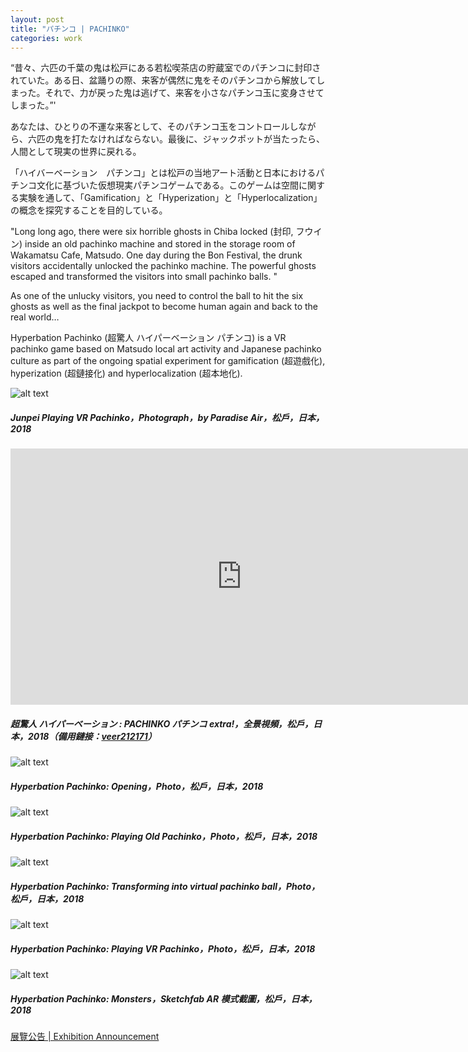 ```yaml
---
layout: post
title: "パチンコ | PACHINKO"
categories: work
---
```


“昔々、六匹の千葉の鬼は松戸にある若松喫茶店の貯蔵室でのパチンコに封印されていた。ある日、盆踊りの際、来客が偶然に鬼をそのパチンコから解放してしまった。それで、力が戻った鬼は逃げて、来客を小さなパチンコ玉に変身させてしまった。”'

あなたは、ひとりの不運な来客として、そのパチンコ玉をコントロールしながら、六匹の鬼を打たなければならない。最後に、ジャックポットが当たったら、人間として現実の世界に戻れる。

「ハイバーベーション　パチンコ」とは松戸の当地アート活動と日本におけるパチンコ文化に基づいた仮想現実パチンコゲームである。このゲームは空間に関する実験を通して、「Gamification」と「Hyperization」と「Hyperlocalization」の概念を探究することを目的している。

"Long long ago, there were six horrible ghosts in Chiba locked (封印, フウイン) inside an old pachinko machine and stored in the storage room of Wakamatsu Cafe, Matsudo. One day during the Bon Festival, the drunk visitors accidentally unlocked the pachinko machine. The powerful ghosts escaped and transformed the visitors into small pachinko balls. "

As one of the unlucky visitors, you need to control the ball to hit the six ghosts as well as the final jackpot to become human again and back to the real world…

Hyperbation Pachinko (超驚人 ハイパーベーション パチンコ) is a VR pachinko game based on Matsudo local art activity and Japanese pachinko culture as part of the ongoing spatial experiment for gamification (超遊戲化), hyperization (超鏈接化) and hyperlocalization (超本地化).

![alt text](/assets/pachinko/12.jpg "Junpei Playing VR Pachinko，Photograph，by Paradise Air，松戶，日本，2018")
##### _Junpei Playing VR Pachinko，Photograph，by Paradise Air，松戶，日本，2018_

<iframe width="740" height="410" src="https://www.youtube.com/embed/ThDUZLtEDAs?rel=0&amp;controls=0&amp;showinfo=0" frameborder="0" allow="autoplay; encrypted-media" allowfullscreen=""></iframe>

##### _超驚人 ハイパーベーション : PACHINKO パチンコ extra!，全景視頻，松戶，日本，2018（備用鏈接：[veer212171](https://veervr.tv/videos/212171)）_

![alt text](/assets/pachinko/3.jpg "Junpei Playing VR Pachinko，Photograph，by Paradise Air，松戶，日本，2018")
##### _Hyperbation Pachinko: Opening，Photo，松戶，日本，2018_

![alt text](/assets/pachinko/6.jpg "Junpei Playing VR Pachinko，Photograph，by Paradise Air，松戶，日本，2018")
##### _Hyperbation Pachinko: Playing Old Pachinko，Photo，松戶，日本，2018_

![alt text](/assets/pachinko/7.jpg "Junpei Playing VR Pachinko，Photograph，by Paradise Air，松戶，日本，2018")
##### _Hyperbation Pachinko: Transforming into virtual pachinko ball，Photo，松戶，日本，2018_

![alt text](/assets/pachinko/8.jpg "Junpei Playing VR Pachinko，Photograph，by Paradise Air，松戶，日本，2018")
##### _Hyperbation Pachinko: Playing VR Pachinko，Photo，松戶，日本，2018_

![alt text](/assets/pachinko/10.jpg "Junpei Playing VR Pachinko，Photograph，by Paradise Air，松戶，日本，2018")
##### _Hyperbation Pachinko: Monsters，Sketchfab AR 模式截圖，松戶，日本，2018_

[展覽公告 | Exhibition Announcement](http://paradiseair.info/news/2018/08/24/8514)